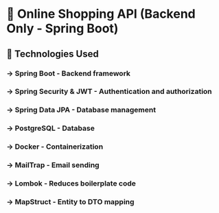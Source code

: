 # 🛒 Online Shopping API (Backend Only - Spring Boot)

## 📌 Technologies Used
### → Spring Boot - Backend framework
### → Spring Security & JWT - Authentication and authorization
### → Spring Data JPA - Database management
### → PostgreSQL - Database
### → Docker - Containerization
### → MailTrap - Email sending
### → Lombok - Reduces boilerplate code
### → MapStruct - Entity to DTO mapping
